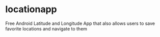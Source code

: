 # locationapp
Free Android Latitude and Longitude App that also allows users to save favorite locations and navigate to them 
